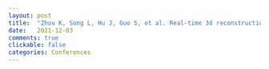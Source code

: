 ```yaml
---
layout: post
title:  "Zhou K, Song L, Hu J, Guo S, et al. Real-time 3d reconstruction of dynamic scenes with multiple kinect v2 sensors[C]//<b><i>International Broadcast Convention. 2021.</b></i>"
date:   2021-12-03
comments: true
clickable: false
categories: Conferences
---
```

